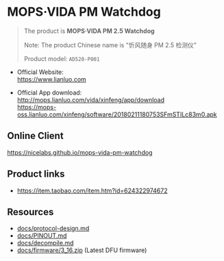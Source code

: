 # MOPS·VIDA PM Watchdog

> The product is **MOPS·VIDA PM 2.5 Watchdog**
>
> Note: The product Chinese name is "忻风随身 PM 2.5 检测仪"
>
> Product model: `AD520-P001`

- Official Website:
  <br><https://www.lianluo.com>

- Official App download:
  <br><http://mops.lianluo.com/vida/xinfeng/app/download>
  <br><https://mops-oss.lianluo.com/xinfeng/software/20180211180753SFmSTILc83m0.apk>

## Online Client

<https://nicelabs.github.io/mops-vida-pm-watchdog>

## Product links

- <https://item.taobao.com/item.htm?id=624322974672>

## Resources

- [docs/protocol-design.md](docs/protocol-design.md)
- [docs/PINOUT.md](docs/PINOUT.md)
- [docs/decompile.md](docs/decompile.md)
- [docs/firmware/3_16.zip](docs/firmware/3_16.zip) (Latest DFU firmware)
